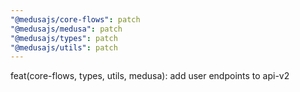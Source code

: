 ```yaml
---
"@medusajs/core-flows": patch
"@medusajs/medusa": patch
"@medusajs/types": patch
"@medusajs/utils": patch
---
```


feat(core-flows, types, utils, medusa): add user endpoints to api-v2
